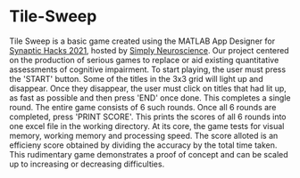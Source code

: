 # Tile-Sweep
Tile Sweep is a basic game created using the MATLAB App Designer for [Synaptic Hacks 2021](https://www.simplyneuroscience.org/synaptichacks2021), hosted by [Simply Neuroscience](https://www.simplyneuroscience.org). Our project centered on the production of serious games to replace or aid existing quantitative assessments of cognitive impairment.
To start playing, the user must press the 'START' button. Some of the titles in the 3x3 grid will light up and disappear. Once they disappear, the user must click on titles that had lit up, as fast as possible and then press 'END' once done. This completes a single round. The entire game consists of 6 such rounds. Once all 6 rounds are completed, press 'PRINT SCORE'. This prints the scores of all 6 rounds into one excel file in the working directory.
At its core, the game tests for visual memory, working memory and processing speed. The score alloted is an efficieny score obtained by dividing the accuracy by the total time taken.
This rudimentary game demonstrates a proof of concept and can be scaled up to increasing or decreasing difficulties. 
